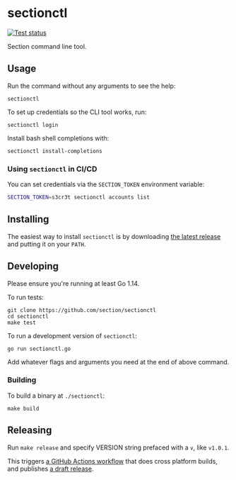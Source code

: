 # sectionctl

[![Test status](https://github.com/section/sectionctl/workflows/Test/badge.svg?event=push)](https://github.com/section/sectionctl/actions?query=workflow%3ATest+event%3Apush)

Section command line tool.

## Usage

Run the command without any arguments to see the help:

```
sectionctl
```

To set up credentials so the CLI tool works, run:

```
sectionctl login
```

Install bash shell completions with:

```
sectionctl install-completions
```

### Using `sectionctl` in CI/CD

You can set credentials via the `SECTION_TOKEN` environment variable:

``` bash
SECTION_TOKEN=s3cr3t sectionctl accounts list
```

## Installing

The easiest way to install `sectionctl` is by downloading [the latest release](https://github.com/section/sectionctl/releases/latest) and putting it on your `PATH`.

## Developing

Please ensure you're running at least Go 1.14.

To run tests:

```
git clone https://github.com/section/sectionctl
cd sectionctl
make test
```

To run a development version of `sectionctl`:

```
go run sectionctl.go
```

Add whatever flags and arguments you need at the end of above command.

### Building

To build a binary at `./sectionctl`:

```
make build
```

## Releasing

Run `make release` and specify VERSION string prefaced with a `v`, like `v1.0.1`.

This triggers [a GitHub Actions workflow](https://github.com/section/sectionctl/actions?query=workflow%3A%22Build+and+release+sectionctl+binaries%22) that does cross platform builds, and publishes [a draft release](https://github.com/section/sectionctl/releases).
